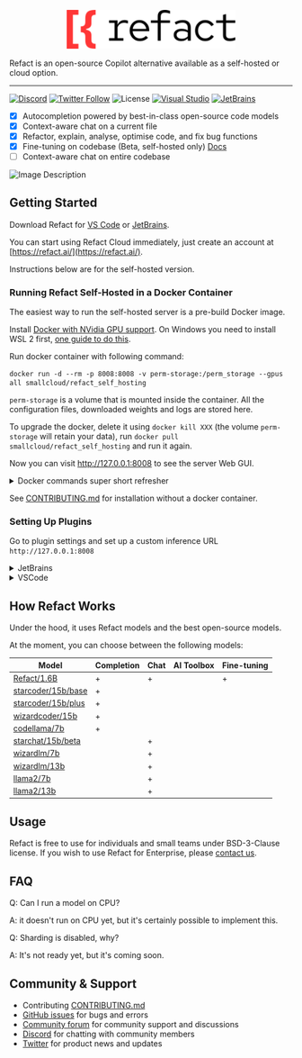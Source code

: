<p align='center'>
  <picture>
   <source width='300px' alt='White Refact Logo' media="(prefers-color-scheme: dark)" srcset="white-refact-logo.svg">
   <img width='300px' alt="Black Refact Logo" src="refact-logo.svg">
  </picture>
</p>

Refact is an open-source Copilot alternative available as a self-hosted or cloud option.

---

[![Discord](https://img.shields.io/discord/1037660742440194089?logo=discord&label=Discord&link=https%3A%2F%2Fsmallcloud.ai%2Fdiscord)](https://smallcloud.ai/discord)
[![Twitter Follow](https://img.shields.io/twitter/follow/refact_ai)](https://twitter.com/intent/follow?screen_name=refact_ai)
![License](https://img.shields.io/github/license/smallcloudai/refact?cacheSeconds=1000)
[![Visual Studio](https://img.shields.io/visual-studio-marketplace/d/smallcloud.codify?label=VS%20Code)](https://marketplace.visualstudio.com/items?itemName=smallcloud.codify)
[![JetBrains](https://img.shields.io/jetbrains/plugin/d/com.smallcloud.codify?label=JetBrains)](https://plugins.jetbrains.com/plugin/20647-codify)

- [x] Autocompletion powered by best-in-class open-source code models
- [x] Context-aware chat on a current file
- [x] Refactor, explain, analyse, optimise code, and fix bug functions
- [x] Fine-tuning on codebase (Beta, self-hosted only) [Docs](https://refact.ai/docs/fine-tuning/)
- [ ] Context-aware chat on entire codebase

![Image Description](./almost-all-features-05x-dark.jpeg)

## Getting Started

Download Refact for [VS Code](https://marketplace.visualstudio.com/items?itemName=smallcloud.codify) or [JetBrains](https://plugins.jetbrains.com/plugin/20647-refact-ai).

You can start using Refact Cloud immediately, just create an account at [https://refact.ai/](https://refact.ai/).

Instructions below are for the self-hosted version.


### Running Refact Self-Hosted in a Docker Container

The easiest way to run the self-hosted server is a pre-build Docker image.

Install [Docker with NVidia GPU support](https://docs.nvidia.com/datacenter/cloud-native/container-toolkit/install-guide.html#docker).
On Windows you need to install WSL 2 first, [one guide to do this](https://docs.docker.com/desktop/install/windows-install).


Run docker container with following command:
```commandline
docker run -d --rm -p 8008:8008 -v perm-storage:/perm_storage --gpus all smallcloud/refact_self_hosting
```

`perm-storage` is a volume that is mounted inside the container. All the configuration files,
downloaded weights and logs are stored here.

To upgrade the docker, delete it using `docker kill XXX` (the volume `perm-storage` will retain your
data), run `docker pull smallcloud/refact_self_hosting` and run it again.

Now you can visit http://127.0.0.1:8008 to see the server Web GUI.


<details><summary>Docker commands super short refresher</summary>
Add your yourself to docker group to run docker without sudo (works for Linux):

```commandline
sudo usermod -aG docker {your user}
```

List all containers:

```commandline
docker ps -a
```

Start and stop existing containers (stop doesn't remove them):

```commandline
docker start XXX
docker stop XXX
```

Shows messages from a container:
```commandline
docker logs -f XXX
```

Remove a container and all its data (except data inside a volume):
```commandline
docker rm XXX
```

Check out or delete a docker volume:
```commandline
docker volume inspect VVV
docker volume rm VVV
```
</details>

See [CONTRIBUTING.md](CONTRIBUTING.md) for installation without a docker container.



### Setting Up Plugins

Go to plugin settings and set up a custom inference URL `http://127.0.0.1:8008`

<details><summary>JetBrains</summary>
Settings > Tools > Refact.ai > Advanced > Inference URL
</details>
<details><summary>VSCode</summary>
Extensions > Refact.ai Assistant > Settings > Infurl
</details>


## How Refact Works

Under the hood, it uses Refact models and the best open-source models.

At the moment, you can choose between the following models:

| Model                                                                                | Completion | Chat | AI Toolbox | Fine-tuning |
|--------------------------------------------------------------------------------------|------------|------|------------|-------------|
| [Refact/1.6B](https://huggingface.co/smallcloudai/Refact-1_6B-fim)                   | +          | +    |            | +           |
| [starcoder/15b/base](https://huggingface.co/TheBloke/starcoder-GPTQ)                 | +          |      |            |             |
| [starcoder/15b/plus](https://huggingface.co/TheBloke/starcoderplus-GPTQ)             | +          |      |            |             |
| [wizardcoder/15b](https://huggingface.co/TheBloke/WizardCoder-15B-1.0-GPTQ)          | +          |      |            |             |
| [codellama/7b](https://huggingface.co/TheBloke/CodeLlama-7B-fp16)                    | +          |      |            |             |
| [starchat/15b/beta](https://huggingface.co/TheBloke/starchat-beta-GPTQ)              |            | +    |            |             |
| [wizardlm/7b](https://huggingface.co/TheBloke/WizardLM-7B-V1.0-Uncensored-GPTQ)      |            | +    |            |             |
| [wizardlm/13b](https://huggingface.co/TheBloke/WizardLM-13B-V1.1-GPTQ)               |            | +    |            |             |
| [llama2/7b](https://huggingface.co/TheBloke/Llama-2-7b-Chat-GPTQ)                    |            | +    |            |             |
| [llama2/13b](https://huggingface.co/TheBloke/Llama-2-13B-chat-GPTQ)                  |            | +    |            |             |


## Usage

Refact is free to use for individuals and small teams under BSD-3-Clause license. If you wish to use Refact for Enterprise, please [contact us](https://refact.ai/contact/).

## FAQ

Q: Can I run a model on CPU?

A: it doesn't run on CPU yet, but it's certainly possible to implement this.

Q: Sharding is disabled, why?

A: It's not ready yet, but it's coming soon.

## Community & Support

- Contributing [CONTRIBUTING.md](CONTRIBUTING.md)
- [GitHub issues](https://github.com/smallcloudai/refact/issues) for bugs and errors
- [Community forum](https://github.com/smallcloudai/refact/discussions) for community support and discussions
- [Discord](https://www.smallcloud.ai/discord) for chatting with community members
- [Twitter](https://twitter.com/refact_ai) for product news and updates

